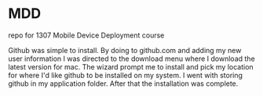 MDD
===

repo for 1307 Mobile Device Deployment course

Github was simple to install. By doing to github.com and adding my new user information I was directed to the download menu where I download the latest version for mac. The wizard prompt me to install and pick my location for where I'd like github to be installed on my system. I went with storing github in my application folder. After that the installation was complete.
